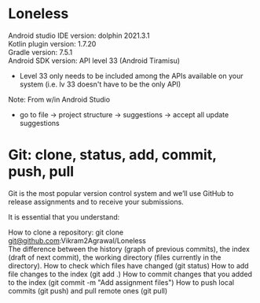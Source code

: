 # Loneless
Android studio IDE version: dolphin 2021.3.1  
Kotlin plugin version: 1.7.20  
Gradle version: 7.5.1  
Android SDK version: API level 33 (Android Tiramisu)  
- Level 33 only needs to be included among the APIs available on your system (i.e. lv 33 doesn't have to be the only API) 
  
Note: From w/in Android Studio
- go to file -> project structure -> suggestions -> accept all update suggestions
  
  
# Git: clone, status, add, commit, push, pull
Git is the most popular version control system and we’ll use GitHub to release assignments and to receive your submissions.  
  
It is essential that you understand:  
  
How to clone a repository: git clone git@github.com:Vikram2Agrawal/Loneless  
The difference between the history (graph of previous commits), the index (draft of next commit), the working directory (files currently in the directory).
How to check which files have changed (git status)
How to add file changes to the index (git add .)
How to commit changes that you added to the index (git commit -m "Add assignment files")
How to push local commits (git push) and pull remote ones (git pull)
